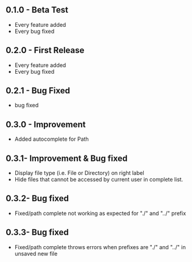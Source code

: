 ## 0.1.0 - Beta Test
* Every feature added
* Every bug fixed

## 0.2.0 - First Release
* Every feature added
* Every bug fixed

## 0.2.1 - Bug Fixed
* bug fixed

## 0.3.0 - Improvement
* Added autocomplete for Path

## 0.3.1- Improvement & Bug fixed
* Display file type (i.e. File or Directory) on right label
* Hide files that cannot be accessed by current user in complete list.

## 0.3.2- Bug fixed
* Fixed/path complete not working as expected for "./" and "../" prefix

## 0.3.3- Bug fixed
* Fixed/path complete throws errors when prefixes are "./" and "../" in unsaved new file
